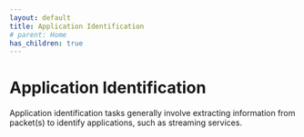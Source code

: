 ```yaml
---
layout: default
title: Application Identification
# parent: Home
has_children: true
---
```


# Application Identification

Application identification tasks generally involve extracting information from packet(s) to identify applications, such as streaming services.
